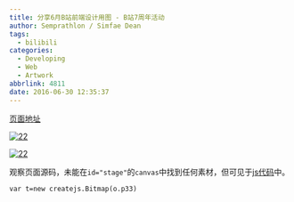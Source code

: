 ```yaml
---
title: 分享6月B站前端设计用图 - B站7周年活动
author: Semprathlon / Simfae Dean
tags:
  - bilibili
categories:
  - Developing
  - Web
  - Artwork
abbrlink: 4811
date: 2016-06-30 12:35:37
---
```

[页面地址](http://live.bilibili.com/anniversary)

[![22](__ASSETS_HOST_NAME__/2016/06/p22-1-1024x779.png)](__ASSETS_HOST_NAME__/2016/06/p22-1.png)

[![22](__ASSETS_HOST_NAME__/2016/06/p33-1.png)](__ASSETS_HOST_NAME__/2016/06/p33-1.png)

观察页面源码，未能在`id="stage"`的`canvas`中找到任何素材，但可见于[js代码](http://static.hdslb.com/live-static/live-activity/anniversary/anniversary.bundle.min.js?2016062801)中。

`var t=new createjs.Bitmap(o.p33)`
